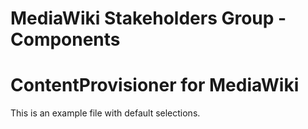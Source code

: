 # MediaWiki Stakeholders Group - Components
# ContentProvisioner for MediaWiki

This is an example file with default selections.

